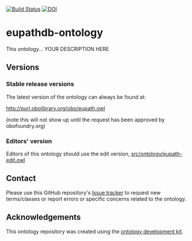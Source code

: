 [![Build Status](https://travis-ci.org/EuPath-ontology/eupathdb-ontology.svg?branch=master)](https://travis-ci.org/EuPath-ontology/eupathdb-ontology)
[![DOI](https://zenodo.org/badge/13996/eupath-ontology/eupathdb-ontology.svg)](https://zenodo.org/badge/latestdoi/13996/eupath-ontology/eupathdb-ontology)

# eupathdb-ontology

This ontology... YOUR DESCRIPTION HERE

## Versions

### Stable release versions

The latest version of the ontology can always be found at:

http://purl.obolibrary.org/obo/eupath.owl

(note this will not show up until the request has been approved by obofoundry.org)

### Editors' version

Editors of this ontology should use the edit version, [src/ontology/eupath-edit.owl](src/ontology/eupath-edit.owl)

## Contact

Please use this GitHub repository's [Issue tracker](https://github.com/eupath-ontology/eupathdb-ontology/issues) to request new terms/classes or report errors or specific concerns related to the ontology.

## Acknowledgements

This ontology repository was created using the [ontology development kit](https://github.com/INCATools/ontology-development-kit).
